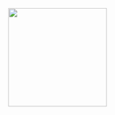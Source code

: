 <a href="[https://open.spotify.com/show/6YMJMAh8zJcCwHwe5kSmjT](https://open.spotify.com/album/28iSGTnbDa3i5wwEoCYg8c)">
  <img src="https://github.com/user-attachments/assets/5dff37af-5d9d-483c-954b-1e21c5954ddd" width="200" height="200">
</a>
